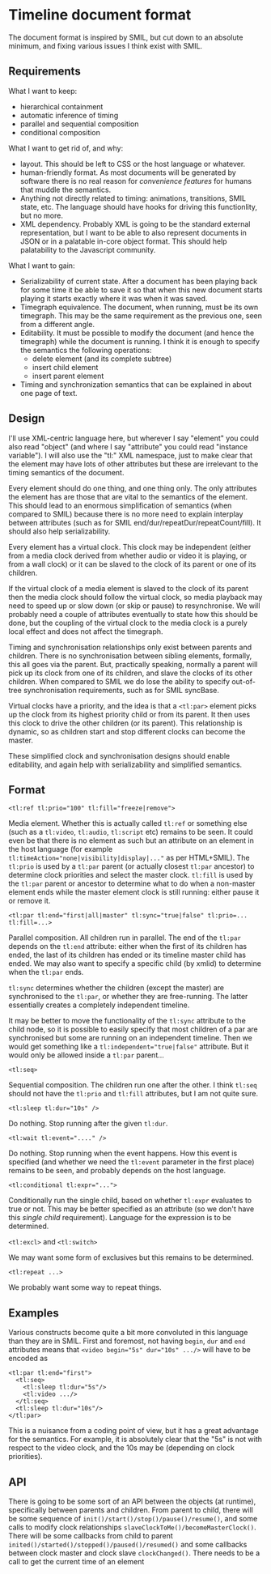 Timeline document format
========================

The document format is inspired by SMIL, but cut down to an absolute minimum,
and fixing various issues I think exist with SMIL.

Requirements
------------

What I want to keep:

- hierarchical containment
- automatic inference of timing
- parallel and sequential composition
- conditional composition

What I want to get rid of, and why:

- layout. This should be left to CSS or the host language or whatever.
- human-friendly format. As most documents will be generated by software there
  is no real reason for _convenience features_ for humans that muddle the
  semantics.
- Anything not directly related to timing: animations, transitions, SMIL state,
  etc. The language should have hooks for driving this functionlity, but no more.
- XML dependency. Probably XML is going to be the standard external
  representation, but I want to be able to also represent  documents in JSON or
  in a palatable in-core object format. This should help palatability to the
  Javascript community.

What I want to gain:

- Serializability of current state. After a document has been playing back for
  some time it be able to save it so that when this new document starts playing
  it starts exactly where it was when it was saved.
- Timegraph equivalence. The document, when running, must be its own timegraph.
  This may be the same requirement as the previous one, seen from a different
  angle.
- Editability. It must be possible to modify the document (and hence the
  timegraph) while the document is running. I think it is enough to specify the
  semantics the following operations:
	* delete element (and its complete subtree)
	* insert child element
	* insert parent element
- Timing and synchronization semantics that can be explained in about one page
  of text.

Design
------

I'll use XML-centric language here, but wherever I say "element" you could also
read "object" (and where I say "attribute" you could read "instance variable").
I will also use the "tl:" XML namespace, just to make clear that the element
may have lots of other attributes but these are irrelevant to the timing
semantics of the document.

Every element should do one thing, and one thing only. The only attributes the
element has are those that are vital to the semantics of the element. This should
lead to an enormous simplification of semantics (when compared to SMIL) because
there is no more need to explain interplay between attributes (such as for SMIL
end/dur/repeatDur/repeatCount/fill). It should also help serializability.

Every element has a virtual clock. This clock may be independent (either from
a media clock derived from whether audio or video it is playing, or from a wall
clock) or it can be slaved to the clock of its parent or one of its children.

If the virtual clock of a media element is slaved to the clock of its parent then
the media clock should follow the virtual clock, so media playback may need to
speed up or slow down (or skip or pause) to resynchronise. We will probably
need a couple of attributes eventually to state how this should be done, but
the coupling of the virtual clock to the media clock is a purely local effect
and does not affect the timegraph.

Timing and synchronisation relationships only exist between parents and children.
There is no synchronisation between sibling elements, formally, this all goes
via the parent. But, practically speaking, normally a parent will pick up its
clock from one of its children, and slave the clocks of its other children.
When compared to SMIL we do lose the ability to specify out-of-tree
synchronisation requirements, such as for SMIL syncBase.

Virtual clocks have a priority, and the idea is that a `<tl:par>` element picks
up the clock from its highest priority child or from its parent.
It then uses this clock to drive the other children (or its parent). This
relationship is dynamic, so as children start and stop different clocks can become
the master. 

These simplified clock and synchronisation designs should enable editability, and
again help with serializability and simplified semantics.


Format
------

`<tl:ref tl:prio="100" tl:fill="freeze|remove">`

Media element. Whether this is actually called `tl:ref` or something else (such
as a `tl:video`, `tl:audio`, `tl:script` etc) remains to be seen. It could even be that there
is no element as such but an attribute on an element in the host language (for
example `tl:timeAction="none|visibility|display|..."` as per HTML+SMIL). The `tl:prio`
is used by a `tl:par` parent (or actually closest `tl:par` ancestor) to
determine clock priorities and select the master clock. `tl:fill` is used by
the `tl:par` parent or ancestor to determine what to do when a non-master element
ends while the master element clock is still running: either pause it or remove it.

`<tl:par tl:end="first|all|master" tl:sync="true|false" tl:prio=... tl:fill=...>`

Parallel composition. All children run in parallel. The end of the `tl:par`
depends on the `tl:end` attribute: either when the first of its children has ended,
the last of its children has ended or its timeline master child has ended. We may
also want to specify a specific child (by xmlid) to determine when the `tl:par`
ends.

`tl:sync` determines whether the children (except the master) are synchronised
to the `tl:par`, or whether they are free-running. The latter essentially creates
a completely independent timeline.

It may be better to move the functionality of the `tl:sync` attribute to the child node,
so it is possible to easily specify that most children of a par are synchronised but
some are running on an independent timeline. Then we would get something like a
`tl:independent="true|false"` attribute. But it would only be allowed inside a
`tl:par` parent...

`<tl:seq>`

Sequential composition. The children run one after the other. I think `tl:seq` should
not have the `tl:prio` and `tl:fill` attributes, but I am not quite sure.

`<tl:sleep tl:dur="10s" />`

Do nothing. Stop running after the given `tl:dur`.

`<tl:wait tl:event="...." />`

Do nothing. Stop running when the event happens. How this event is specified
(and whether we need the `tl:event` parameter in the first place) remains to
be seen, and probably depends on the host language.

`<tl:conditional tl:expr="...">`

Conditionally run the single child, based on whether `tl:expr` evaluates to true
or not. This may be better specified as an attribute (so we don't have this
_single child_ requirement). Language for the expression is to be determined.

`<tl:excl>` and `<tl:switch>`

We may want some form of exclusives but this remains to be determined.

`<tl:repeat ...>`

We probably want some way to repeat things.

Examples
--------

Various constructs become quite a bit more convoluted in this language than they
are in SMIL. First and foremost, not having `begin`, `dur` and `end` attributes means
that `<video begin="5s" dur="10s" .../>` will have to be encoded as

```
<tl:par tl:end="first">
  <tl:seq>
    <tl:sleep tl:dur="5s"/>
    <tl:video .../>
  </tl:seq>
  <tl:sleep tl:dur="10s"/>
</tl:par>
```

This is a nuisance from a coding point of view, but it has a great advantage for
the semantics. For example, it is absolutely clear that the "5s" is not with
respect to the video clock, and the 10s may be (depending on clock priorities).

API
---

There is going to be some sort of an API between the objects (at runtime),
specifically between parents and children. From parent to child, there will
be some sequence of `init()/start()/stop()/pause()/resume()`, and some
calls to modify clock relationships `slaveClockToMe()/becomeMasterClock()`.
There will be some callbacks from child to parent `inited()/started()/stopped()/paused()/resumed()`
and some callbacks between clock master and clock slave `clockChanged()`.
There needs to be a call to get the current time of an element
